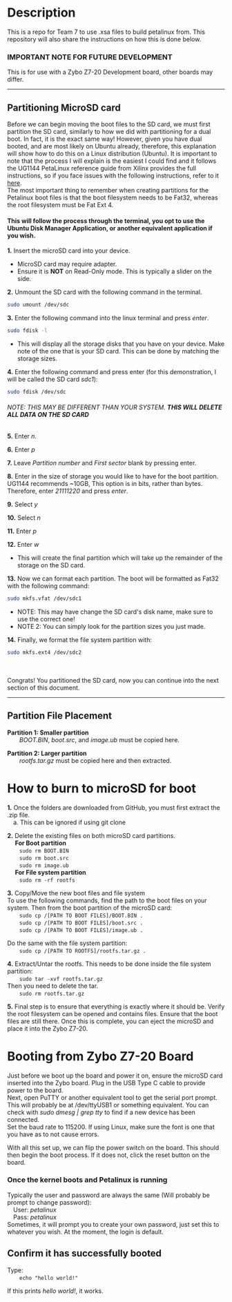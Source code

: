 # Description
This is a repo for Team 7 to use .xsa files to build petalinux from. This repository will also share the instructions on how this is done below. <br/>

### IMPORTANT NOTE FOR FUTURE DEVELOPMENT
This is for use with a Zybo Z7-20 Development board, other boards may differ. <br/>

---

## Partitioning MicroSD card
Before we can begin moving the boot files to the SD card, we must first partition the SD card, similarly to how we did with partitioning for a dual boot. In fact, it is the exact same way! However, given you have dual booted, and are most likely on Ubuntu already, therefore, this explanation will show how to do this on a Linux distribution (Ubuntu). It is important to note that the process I will explain is the easiest I could find and it follows the UG1144 PetaLinux reference guide from Xilinx provides the full instructions, so if you face issues with the following instructions, refer to it [here](https://docs.xilinx.com/r/en-US/ug1144-petalinux-tools-reference-guide/Partitioning-and-Formatting-an-SD-Card).
<br/>
The most important thing to remember when creating partitions for the Petalinux boot files is that the boot filesystem needs to be Fat32, whereas the root filesystem must be Fat Ext 4.
<br/>

#### This will follow the process through the terminal, you opt to use the Ubuntu Disk Manager Application, or another equivalent application if you wish.

**1.** Insert the microSD card into your device. <br/>
+ MicroSD card may require adapter.
+ Ensure it is **NOT** on Read-Only mode. This is typically a slider on the side.

**2.** Unmount the SD card with the following command in the terminal. <br/>
```bash
sudo umount /dev/sdc
```

**3.** Enter the following command into the linux terminal and press *enter*.<br/>
```bash
sudo fdisk -l
```
+ This will display all the storage disks that you have on your device. Make note of the one that is your SD card. This can be done by matching the storage sizes.<br/>

**4.** Enter the following command and press enter (for this demonstration, I will be called the SD card *sdc1*):<br/>
```bash
sudo fdisk /dev/sdc
```
###### NOTE: THIS MAY BE DIFFERENT THAN YOUR SYSTEM. ***THIS WILL DELETE ALL DATA ON THE SD CARD***

**5.** Enter *n*. <br/>

**6.** Enter *p*<br/>

**7.** Leave *Partition number* and *First sector* blank by pressing enter. <br/>

**8.** Enter in the size of storage you would like to have for the boot partition. UG1144 recommends ~10GB, This option is in bits, rather than bytes. Therefore, enter *21111220* and press *enter*. <br/>

**9.** Select *y*<br/>

**10.** Select *n* <br/>

**11.** Enter *p* <br/>

**12.** Enter *w* <br/>
+ This will create the final partition which will take up the remainder of the storage on the SD card.<br/>

**13.** Now we can format each partition. The boot will be formatted as Fat32 with the following command: <br/>
```bash
sudo mkfs.vfat /dev/sdc1
```
+ NOTE: This may have change the SD card's disk name, make sure to use the correct one!<br/>
+ NOTE 2: You can simply look for the partition sizes you just made.<br/>

**14.** Finally, we format the file system partition with:<br/>
```bash
sudo mkfs.ext4 /dev/sdc2
```
<br/>
<br>
Congrats! You partitioned the SD card, now you can continue into the next section of this document.

---

## Partition File Placement
**Partition 1: Smaller partition**<br/>
&emsp;&emsp;*BOOT.BIN*, *boot.src*, and *image.ub* must be copied here. <br/>

**Partition 2: Larger partition**<br/>
&emsp;&emsp;*rootfs.tar.gz* must be copied here and then extracted.  <br/>

# How to burn to microSD for boot
**1.** Once the folders are downloaded from GitHub, you must first extract the .zip file. <br/>
&emsp;a. This can be ignored if using git clone <br/>

**2.** Delete the existing files on both microSD card partitions. <br/>
&emsp; **For Boot partition**<br/>
&emsp;&emsp;```sudo rm BOOT.BIN``` <br/>
&emsp;&emsp;```sudo rm boot.src``` <br/>
&emsp;&emsp;```sudo rm image.ub``` <br/>
&emsp; **For File system partition**<br/>
&emsp;&emsp;```sudo rm -rf rootfs``` <br/>

**3.** Copy/Move the new boot files and file system <br/>
To use the following commands, find the path to the boot files on your system. Then from the boot partition of the microSD card: <br/>
&emsp;&emsp;```sudo cp /[PATH TO BOOT FILES]/BOOT.BIN .``` <br/>
&emsp;&emsp;```sudo cp /[PATH TO BOOT FILES]/boot.src .``` <br/>
&emsp;&emsp;```sudo cp /[PATH TO BOOT FILES]/image.ub .``` <br/>

Do the same with the file system partition: <br/>
&emsp;&emsp;```sudo cp /[PATH TO ROOTFS]/rootfs.tar.gz .``` <br/>

**4.** Extract/Untar the rootfs. This needs to be done inside the file system partition: <br/>
&emsp;&emsp;```sudo tar -xvf rootfs.tar.gz```<br/>
Then you need to delete the tar. <br/>
&emsp;&emsp;```sudo rm rootfs.tar.gz```<br/>

**5.** Final step is to ensure that everything is exactly where it should be. Verify the root filesystem can be opened and contains files. Ensure that the boot files are still there. Once this is complete, you can eject the microSD and place it into the Zybo Z7-20.

# Booting from Zybo Z7-20 Board
Just before we boot up the board and power it on, ensure the microSD card inserted into the Zybo board. Plug in the USB Type C cable to provide power to the board. <br/>
Next, open PuTTY or another equivalent tool to get the serial port prompt. This will probably be at /dev/ttyUSB1 or something equivalent. You can check with *sudo dmesg | grep tty* to find if a new device has been connected. <br/>
Set the baud rate to 115200. If using Linux, make sure the font is one that you have as to not cause errors. <br/>

With all this set up, we can flip the power switch on the board. This should then begin the boot process. If it does not, click the reset button on the board.

### Once the kernel boots and Petalinux is running
Typically the user and password are always the same (Will probably be prompt to change password): <br/>
&emsp;User: *petalinux* <br/>
&emsp;Pass: *petalinux* <br/>
Sometimes, it will prompt you to create your own password, just set this to whatever you wish. At the moment, the login is default.

## Confirm it has successfully booted
Type: <br/>
&emsp;&emsp;```echo "hello world!"``` <br/>

If this prints *hello world!*, it works. 
